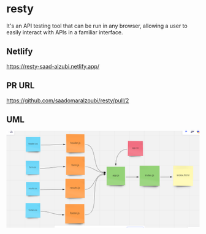 # resty

It's an API testing tool that can be run in any browser, allowing a user to easily interact with APIs in a familiar interface.

## Netlify

https://resty-saad-alzubi.netlify.app/

## PR URL

https://github.com/saadomaralzoubi/resty/pull/2

## UML

![](./1.png)
